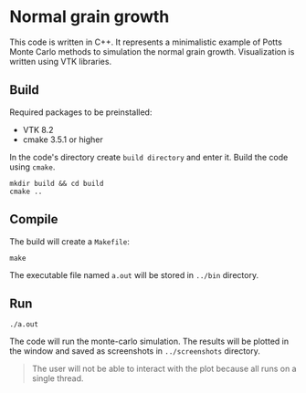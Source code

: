 # Normal grain growth

This code is written in C++. It represents a minimalistic example of Potts Monte Carlo methods to simulation the normal grain growth. Visualization is written using VTK libraries. 

## Build
Required packages to be preinstalled:
- VTK 8.2
- cmake 3.5.1 or higher

In the code's directory create `build directory` and enter it. Build the code using `cmake`.

```
mkdir build && cd build 
cmake ..
```

## Compile
The build will create a `Makefile`:

```
make
```

The executable file named `a.out` will be stored in `../bin` directory.

## Run
```
./a.out
```

The code will run the monte-carlo simulation. The results will be plotted in the window and saved as screenshots in `../screenshots` directory.

> The user will not be able to interact with the plot because all runs on a single thread. 
